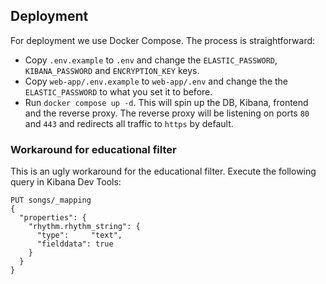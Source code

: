 ## Deployment

For deployment we use Docker Compose. The process is straightforward:

- Copy `.env.example` to `.env` and change the `ELASTIC_PASSWORD`, `KIBANA_PASSWORD` and `ENCRYPTION_KEY` keys.
- Copy `web-app/.env.example` to `web-app/.env` and change the the `ELASTIC_PASSWORD` to what you set it to before.
- Run `docker compose up -d`. This will spin up the DB, Kibana, frontend and the reverse proxy. The reverse proxy will be listening on ports `80` and `443` and redirects all traffic to `https` by default.

### Workaround for educational filter

This is an ugly workaround for the educational filter. Execute the following query in Kibana Dev Tools:

```
PUT songs/_mapping
{
  "properties": {
    "rhythm.rhythm_string": {
      "type":     "text",
      "fielddata": true
    }
  }
}
```
